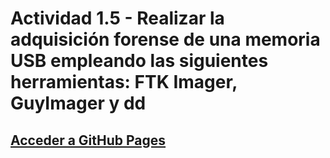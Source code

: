 # Actividad 1.5 - Realizar la adquisición forense de una memoria USB empleando las siguientes herramientas: FTK Imager, GuyImager y dd

## [Acceder a GitHub Pages](https://alvarocarofdez.github.io/A05-Analisis-Forense/)